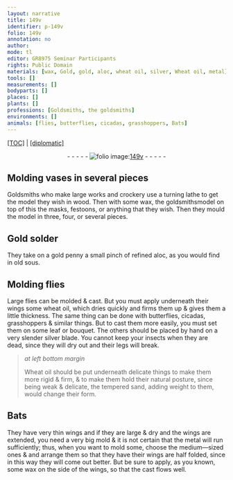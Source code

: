 ```yaml
---
layout: narrative
title: 149v
identifier: p-149v
folio: 149v
annotation: no
author:
mode: tl
editor: GR8975 Seminar Participants
rights: Public Domain
materials: [wax, Gold, gold, aloc, wheat oil, silver, Wheat oil, metal]
tools: []
measurements: []
bodyparts: []
places: []
plants: []
professions: [Goldsmiths, the goldsmiths]
environments: []
animals: [flies, butterflies, cicadas, grasshoppers, Bats]
---
```


<p><a href="{{ site.baseurl }}/translation/" target="_blank">[TOC]</a> | <a href="{{ site.baseurl }}/texts/p-149v_tc/">[diplomatic]</a></p><div class="folio" align="center">- - - - - <a href="http://gallica.bnf.fr/ark:/12148/btv1b10500001g/f304.image" target="_blank"><img src="https://cu-mkp.github.io/2017-workshop-edition/assets/photo-icon.png" alt="folio image: " style="display:inline-block; margin-bottom:-3px;"/>149v</a> - - - - - </div>  
  

## Molding vases in several pieces

 
<span class="pro">Goldsmiths</span> who make large works and crockery use a turning lathe to get the model they wish in wood. Then with some <span class="m">wax</span>, <span class="sup"><span class="pro">the goldsmiths</span></span>model on top of this the masks, festoons, or anything that they wish. Then they mould the model in three, four, or several pieces.
 
 
  

## <span class="m">Gold</span> solder

 
They take on a <span class="m">gold</span> penny a small pinch of refined <span class="m">aloc</span>, as you would find in old sous. 
 
 
  

## Molding <span class="al">flies</span>

 
Large <span class="al">flies</span> can be molded & cast. But you must apply underneath their wings some <span class="m">wheat oil</span>, which dries quickly and firms them up & gives them a little thickness. The same thing can be done with <span class="al">butterflies</span>, <span class="al">cicadas</span>, <span class="al">grasshoppers</span> & similar things. But to cast them more easily, you must set them on some leaf or bouquet. The others should be placed by hand on a very slender <span class="m">silver</span> blade. You cannot keep your insects when they are dead, since they will dry out and their legs will break.
 
> *at left bottom margin*
> 
> 
>  <span class="m">Wheat oil</span> should be put underneath delicate things to make them more rigid & firm, & to make them hold their natural posture, since being weak & delicate, the tempered sand, adding weight to them, would change their form.

 
  

## <span class="al">Bats</span>

 
They have very thin wings and if they are large & dry and the wings are extended, you need a very big mold & it is not certain that the <span class="m">metal</span> will run sufficiently; thus, when you want to mold some, choose the medium—sized ones & and arrange them so that they have their wings are half folded, since in this way they will come out better. But be sure to apply, as you known, some <span class="m">wax</span> on the side of the wings, so that the cast flows well.
 
